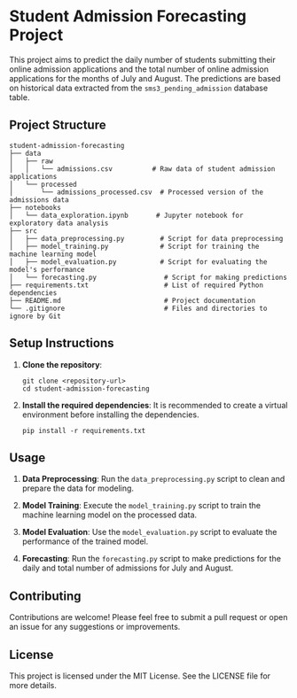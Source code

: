 # Student Admission Forecasting Project

This project aims to predict the daily number of students submitting their online admission applications and the total number of online admission applications for the months of July and August. The predictions are based on historical data extracted from the `sms3_pending_admission` database table.

## Project Structure

```
student-admission-forecasting
├── data
│   ├── raw
│   │   └── admissions.csv          # Raw data of student admission applications
│   └── processed
│       └── admissions_processed.csv  # Processed version of the admissions data
├── notebooks
│   └── data_exploration.ipynb       # Jupyter notebook for exploratory data analysis
├── src
│   ├── data_preprocessing.py         # Script for data preprocessing
│   ├── model_training.py             # Script for training the machine learning model
│   ├── model_evaluation.py           # Script for evaluating the model's performance
│   └── forecasting.py                 # Script for making predictions
├── requirements.txt                   # List of required Python dependencies
├── README.md                          # Project documentation
└── .gitignore                         # Files and directories to ignore by Git
```

## Setup Instructions

1. **Clone the repository**:
   ```
   git clone <repository-url>
   cd student-admission-forecasting
   ```

2. **Install the required dependencies**:
   It is recommended to create a virtual environment before installing the dependencies.
   ```
   pip install -r requirements.txt
   ```

## Usage

1. **Data Preprocessing**:
   Run the `data_preprocessing.py` script to clean and prepare the data for modeling.

2. **Model Training**:
   Execute the `model_training.py` script to train the machine learning model on the processed data.

3. **Model Evaluation**:
   Use the `model_evaluation.py` script to evaluate the performance of the trained model.

4. **Forecasting**:
   Run the `forecasting.py` script to make predictions for the daily and total number of admissions for July and August.

## Contributing

Contributions are welcome! Please feel free to submit a pull request or open an issue for any suggestions or improvements.

## License

This project is licensed under the MIT License. See the LICENSE file for more details.
